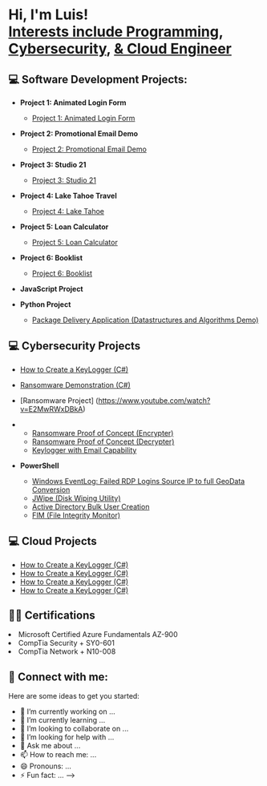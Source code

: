 <h1>Hi, I'm Luis! <br/><a href="https://github.com/lmo9d/Portfolio">Interests include Programming</a>, <a href="https://github.com/lmo9d/Portfolio">Cybersecurity</a>, <a href="https://github.com/lmo9d/Portfolio">& Cloud Engineer</a></h1>

<h2>💻 Software Development Projects:</h2>

- <b>Project 1: Animated Login Form </b>
  - [Project 1: Animated Login Form](https://github.com/lmo9d)
- <b>Project 2: Promotional Email Demo</b>
  - [Project 2: Promotional Email Demo](https://github.com/lmo9d)
- <b>Project 3: Studio 21</b>
  - [Project 3: Studio 21](https://github.com/lmo9d/)
- <b>Project 4: Lake Tahoe Travel</b>
  - [Project 4: Lake Tahoe](https://github.com/lmo9d/)
- <b>Project 5: Loan Calculator</b>
  - [Project 5: Loan Calculator](https://github.com/lmo9d/)
- <b>Project 6: Booklist</b>
  - [Project 6: Booklist](https://github.com/lmo9d/)

- <b>JavaScript Project</b>

- <b>Python Project</b>
  - [Package Delivery Application (Datastructures and Algorithms Demo)](https://github.com/joshmadakor1/Package-Delivery-Pathfinding-Algorithm)

<h2>💻 Cybersecurity Projects</h2>

- [How to Create a KeyLogger (C#)](https://www.youtube.com/watch?v=N-L9hklSlNk)
- [Ransomware Demonstration (C#)](https://www.youtube.com/watch?v=OfvdQeh79s0)
- [Ransomware Project] (https://www.youtube.com/watch?v=E2MwRWxDBkA)
- - [Ransomware Proof of Concept (Encrypter)](https://github.com/joshmadakor1/EncrypterPOC)
  - [Ransomware Proof of Concept (Decrypter)](https://github.com/joshmadakor1/DecrypterPOC)
  - [Keylogger with Email Capability](https://github.com/joshmadakor1/Key-Logger-With-Email)

- <b>PowerShell</b>
  - [Windows EventLog: Failed RDP Logins Source IP to full GeoData Conversion](https://github.com/lmo9d)
  - [JWipe (Disk Wiping Utility)](https://github.com/lmo9d)
  - [Active Directory Bulk User Creation](https://github.com/lmo9d)
  - [FIM (File Integrity Monitor)](https://github.com/lmo9d)
    

<h2>💻 Cloud Projects</h2>

- [How to Create a KeyLogger (C#)](https://www.youtube.com/watch?v=N-L9hklSlNk)
- [How to Create a KeyLogger (C#)](https://www.youtube.com/watch?v=N-L9hklSlNk)
- [How to Create a KeyLogger (C#)](https://www.youtube.com/watch?v=N-L9hklSlNk)
- [How to Create a KeyLogger (C#)](https://www.youtube.com/watch?v=N-L9hklSlNk)

<h2>👨‍💻 Certifications</h2

- Microsoft Certified Azure Fundamentals AZ-900
- CompTia Security + SY0-601
- CompTia Network + N10-008

<h2> 🤳 Connect with me:</h2>


Here are some ideas to get you started:

- 🔭 I’m currently working on ...
- 🌱 I’m currently learning ...
- 👯 I’m looking to collaborate on ...
- 🤔 I’m looking for help with ...
- 💬 Ask me about ...
- 📫 How to reach me: ...
- 😄 Pronouns: ...
- ⚡ Fun fact: ...
-->
